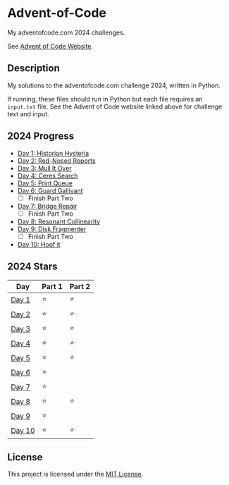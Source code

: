 # Advent-of-Code
My adventofcode.com 2024 challenges. 

See [Advent of Code Website](https://adventofcode.com/ "Advent of Code").

## Description

My solutions to the adventofcode.com challenge 2024, written in Python.

If running, these files should run in Python but each file requires an `input.txt` file. See the Advent of Code website linked above for challenge text and input.

## 2024 Progress
- [Day 1: Historian Hysteria](2024%20Advent%20of%20Code/1)
- [Day 2: Red-Nosed Reports](2024%20Advent%20of%20Code/2)
- [Day 3: Mull It Over](2024%20Advent%20of%20Code/3)
- [Day 4: Ceres Search](2024%20Advent%20of%20Code/4)
- [Day 5: Print Queue](2024%20Advent%20of%20Code/5)
- [Day 6: Guard Gallivant](2024%20Advent%20of%20Code/6)
    - [ ] Finish Part Two
- [Day 7: Bridge Repair](2024%20Advent%20of%20Code/7)
    - [ ] Finish Part Two
- [Day 8: Resonant Collinearity](2024%20Advent%20of%20Code/8)
- [Day 9: Disk Fragmenter](2024%20Advent%20of%20Code/9)
    - [ ] Finish Part Two
- [Day 10: Hoof it](2024%20Advent%20of%20Code/10)

## 2024 Stars
|Day |Part 1|Part 2|
|----|------|------|
|[Day 1](2024%20Advent%20of%20Code/1)|⭐|⭐|
|[Day 2](2024%20Advent%20of%20Code/2)|⭐|⭐|
|[Day 3](2024%20Advent%20of%20Code/3)|⭐|⭐|
|[Day 4](2024%20Advent%20of%20Code/4)|⭐|⭐|
|[Day 5](2024%20Advent%20of%20Code/5)|⭐|⭐|
|[Day 6](2024%20Advent%20of%20Code/6)|⭐|   |
|[Day 7](2024%20Advent%20of%20Code/7)|⭐|   |
|[Day 8](2024%20Advent%20of%20Code/8)|⭐|⭐|
|[Day 9](2024%20Advent%20of%20Code/9)|⭐|   |
|[Day 10](2024%20Advent%20of%20Code/10)|⭐|⭐|

## License

This project is licensed under the [MIT License](LICENSE).
